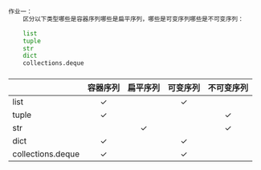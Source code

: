 ```python
作业一：
    区分以下类型哪些是容器序列哪些是扁平序列，哪些是可变序列哪些是不可变序列：

    list
    tuple
    str
    dict
    collections.deque
```


### 

|  								 | 容器序列 | 扁平序列 | 可变序列 | 不可变序列 |
| :--- 						 | :----:  | :----: | :----: | :----: |
| list						 | ✓ |       | ✓ |        |
| tuple						 | ✓ |        |        | ✓ |
| str							 | 				 | ✓ |        | ✓ |
| dict						 | ✓ |        | ✓ |        |
| collections.deque| ✓ |        | ✓ |        |